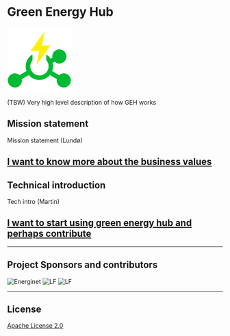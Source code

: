 # Green Energy Hub

![Logo](Logo_small.png)

(TBW) Very high level description of how GEH works

## Mission statement

Mission statement (Lundø)

## [I want to know more about the business values](./docs/ExecutiveStart.md)

## Technical introduction

Tech intro (Martin)

## [I want to start using green energy hub and perhaps contribute](./docs/TechStart.md)

---

## Project Sponsors and contributors

<img src="https://via.ritzau.dk/data/images/00076/65c92bea-e826-4361-9663-fe17ef0a6e99.png" alt="Energinet" style="width: 300px" />

<img src="https://www.lfenergy.org/wp-content/uploads/sites/67/2018/06/logo_lfe_clr.png" alt="LF" style="width: 300px" />

<img src="https://brandslogos.com/wp-content/uploads/images/microsoft-logo-vector.svg" alt="LF" style="width: 300px;" />

---

## License

[Apache License 2.0](LICENSE)

